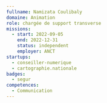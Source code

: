 ```yaml
---
fullname: Namizata Coulibaly
domaine: Animation
role: chargée de support transverse
missions:
  - start: 2022-09-05
    end: 2022-12-31
    status: independent
    employer: ANCT
startups:
  - conseiller-numerique
  - cartographie.nationale
badges:
  - segur
competences:
  - Communication
---
```

